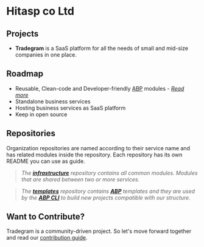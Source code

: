 # Hitasp co Ltd

## Projects
 - **Tradegram** is a SaaS platform for all the needs of small and mid-size companies in one place.

## Roadmap
 - Reusable, Clean-code and Developer-friendly [ABP](https://github.com/abpframework/abp) modules - *[Read more](https://abp.io/)*
 - Standalone business services
 - Hosting business services as SaaS platform
 - Keep in open source

## Repositories
 Organization repositories are named according to their service name and has related modules inside the repository. Each repository has its own README you can use as guide. 
 > *The **[infrastructure](https://github.com/hitasp/infrastructure)** repository contains all common modules. Modules that are shared between two or more services.*

 > *The **[templates](https://github.com/hitasp/templates)** repository contains **[ABP](https://github.com/abpframework/abp)** templates and they are used by the **[ABP CLI](https://docs.abp.io/en/abp/latest/CLI)** to build new projects compatible with our structure.*

## Want to Contribute?
 Tradegram is a community-driven project. So let's move forward together and read our [contribution guide](https://github.com/hitasp/.github/blob/master/docs/CONTRIBUTING.md).